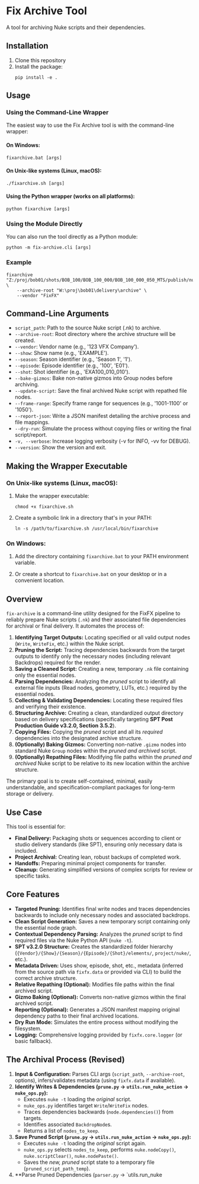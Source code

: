 # Fix Archive Tool

A tool for archiving Nuke scripts and their dependencies.

## Installation

1. Clone this repository
2. Install the package:
   ```
   pip install -e .
   ```

## Usage

### Using the Command-Line Wrapper

The easiest way to use the Fix Archive tool is with the command-line wrapper:

#### On Windows:
```
fixarchive.bat [args]
```

#### On Unix-like systems (Linux, macOS):
```
./fixarchive.sh [args]
```

#### Using the Python wrapper (works on all platforms):
```
python fixarchive [args]
```

### Using the Module Directly

You can also run the tool directly as a Python module:

```
python -m fix-archive.cli [args]
```

### Example

```
fixarchive "Z:/proj/bob01/shots/BOB_100/BOB_100_000/BOB_100_000_050_MTS/publish/nuke/BOB_100_000_050_MTS_Comp_v007.nk" \
    --archive-root "W:\proj\bob01\delivery\archive" \
    --vendor "FixFX"
```

## Command-Line Arguments

- `script_path`: Path to the source Nuke script (.nk) to archive.
- `--archive-root`: Root directory where the archive structure will be created.
- `--vendor`: Vendor name (e.g., '123 VFX Company').
- `--show`: Show name (e.g., 'EXAMPLE').
- `--season`: Season identifier (e.g., 'Season 1', '1').
- `--episode`: Episode identifier (e.g., '100', 'E01').
- `--shot`: Shot identifier (e.g., 'EXA100_010_010').
- `--bake-gizmos`: Bake non-native gizmos into Group nodes before archiving.
- `--update-script`: Save the final archived Nuke script with repathed file nodes.
- `--frame-range`: Specify frame range for sequences (e.g., '1001-1100' or '1050').
- `--report-json`: Write a JSON manifest detailing the archive process and file mappings.
- `--dry-run`: Simulate the process without copying files or writing the final script/report.
- `-v, --verbose`: Increase logging verbosity (-v for INFO, -vv for DEBUG).
- `--version`: Show the version and exit.

## Making the Wrapper Executable

### On Unix-like systems (Linux, macOS):

1. Make the wrapper executable:
   ```
   chmod +x fixarchive.sh
   ```

2. Create a symbolic link in a directory that's in your PATH:
   ```
   ln -s /path/to/fixarchive.sh /usr/local/bin/fixarchive
   ```

### On Windows:

1. Add the directory containing `fixarchive.bat` to your PATH environment variable.

2. Or create a shortcut to `fixarchive.bat` on your desktop or in a convenient location.

## Overview

`fix-archive` is a command-line utility designed for the FixFX pipeline to reliably prepare Nuke scripts (`.nk`) and their associated file dependencies for archival or final delivery. It automates the process of:

1.  **Identifying Target Outputs:** Locating specified or all valid output nodes (`Write`, `WriteFix`, etc.) within the Nuke script.
2.  **Pruning the Script:** Tracing dependencies backwards from the target outputs to identify only the necessary nodes (including relevant Backdrops) required for the render.
3.  **Saving a Cleaned Script:** Creating a new, temporary `.nk` file containing only the essential nodes.
4.  **Parsing Dependencies:** Analyzing the *pruned* script to identify all external file inputs (Read nodes, geometry, LUTs, etc.) required by the essential nodes.
5.  **Collecting & Validating Dependencies:** Locating these required files and verifying their existence.
6.  **Structuring Archive:** Creating a clean, standardized output directory based on delivery specifications (specifically targeting **SPT Post Production Guide v3.2.0, Section 3.5.2**).
7.  **Copying Files:** Copying the *pruned* script and all its *required* dependencies into the designated archive structure.
8.  **(Optionally) Baking Gizmos:** Converting non-native `.gizmo` nodes into standard Nuke `Group` nodes within the *pruned and archived* script.
9.  **(Optionally) Repathing Files:** Modifying file paths within the *pruned and archived* Nuke script to be relative to its new location within the archive structure.

The primary goal is to create self-contained, minimal, easily understandable, and specification-compliant packages for long-term storage or delivery.

## Use Case

This tool is essential for:

*   **Final Delivery:** Packaging shots or sequences according to client or studio delivery standards (like SPT), ensuring only necessary data is included.
*   **Project Archival:** Creating lean, robust backups of completed work.
*   **Handoffs:** Preparing minimal project components for transfer.
*   **Cleanup:** Generating simplified versions of complex scripts for review or specific tasks.

## Core Features

*   **Targeted Pruning:** Identifies final write nodes and traces dependencies backwards to include only necessary nodes and associated backdrops.
*   **Clean Script Generation:** Saves a new temporary script containing only the essential node graph.
*   **Contextual Dependency Parsing:** Analyzes the *pruned* script to find required files via the Nuke Python API (`nuke -t`).
*   **SPT v3.2.0 Structure:** Creates the standardized folder hierarchy (`{Vendor}/{Show}/{Season}/{Episode}/{Shot}/elements/`, `project/nuke/`, etc.).
*   **Metadata Driven:** Uses show, episode, shot, etc., metadata (inferred from the source path via `fixfx.data` or provided via CLI) to build the correct archive structure.
*   **Relative Repathing (Optional):** Modifies file paths within the final archived script.
*   **Gizmo Baking (Optional):** Converts non-native gizmos within the final archived script.
*   **Reporting (Optional):** Generates a JSON manifest mapping original dependency paths to their final archived locations.
*   **Dry Run Mode:** Simulates the entire process without modifying the filesystem.
*   **Logging:** Comprehensive logging provided by `fixfx.core.logger` (or basic fallback).

## The Archival Process (Revised)

1.  **Input & Configuration:** Parses CLI args (`script_path`, `--archive-root`, options), infers/validates metadata (using `fixfx.data` if available).
2.  **Identify Writes & Dependencies (`prune.py` -> `utils.run_nuke_action` -> `nuke_ops.py`):**
    *   Executes `nuke -t` loading the *original* script.
    *   `nuke_ops.py` identifies target `Write`/`WriteFix` nodes.
    *   Traces dependencies backwards (`node.dependencies()`) from targets.
    *   Identifies associated `BackdropNode`s.
    *   Returns a list of `nodes_to_keep`.
3.  **Save Pruned Script (`prune.py` -> `utils.run_nuke_action` -> `nuke_ops.py`):**
    *   Executes `nuke -t` loading the *original* script again.
    *   `nuke_ops.py` selects `nodes_to_keep`, performs `nuke.nodeCopy()`, `nuke.scriptClear()`, `nuke.nodePaste()`.
    *   Saves the *new, pruned* script state to a temporary file (`pruned_script_path_temp`).
4.  **Parse Pruned Dependencies (`parser.py` -> `utils.run_nuke